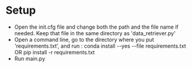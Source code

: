 # Setup
* Open the init.cfg file and change both the path and the file name if needed. Keep that file in the same directory as 'data_retriever.py'
* Open a command line, go to the directory where you put 'requirements.txt', and run :
    conda install --yes --file requirements.txt
    OR
    pip install -r requirements.txt
* Run main.py